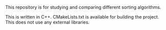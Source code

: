 This repository is for studying and comparing different sorting algorithms.

This is written in C++.  CMakeLists.txt is available for building the project.
This does not use any external libraries.